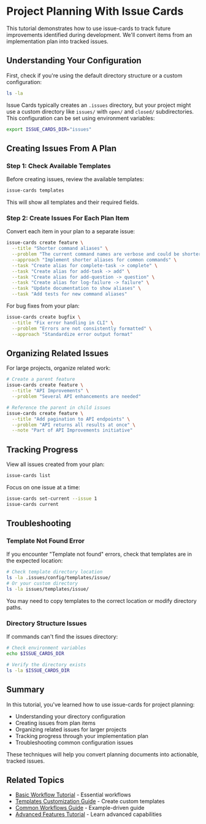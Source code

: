 # Project Planning With Issue Cards

This tutorial demonstrates how to use issue-cards to track future improvements identified during development. We'll convert items from an implementation plan into tracked issues.

## Understanding Your Configuration

First, check if you're using the default directory structure or a custom configuration:

```bash
ls -la
```

Issue Cards typically creates an `.issues` directory, but your project might use a custom directory like `issues/` with `open/` and `closed/` subdirectories. This configuration can be set using environment variables:

```bash
export ISSUE_CARDS_DIR="issues"
```

## Creating Issues From A Plan

### Step 1: Check Available Templates

Before creating issues, review the available templates:

```bash
issue-cards templates
```

This will show all templates and their required fields.

### Step 2: Create Issues For Each Plan Item

Convert each item in your plan to a separate issue:

```bash
issue-cards create feature \
  --title "Shorter command aliases" \
  --problem "The current command names are verbose and could be shorter for better usability" \
  --approach "Implement shorter aliases for common commands" \
  --task "Create alias for complete-task -> complete" \
  --task "Create alias for add-task -> add" \
  --task "Create alias for add-question -> question" \
  --task "Create alias for log-failure -> failure" \
  --task "Update documentation to show aliases" \
  --task "Add tests for new command aliases"
```

For bug fixes from your plan:

```bash
issue-cards create bugfix \
  --title "Fix error handling in CLI" \
  --problem "Errors are not consistently formatted" \
  --approach "Standardize error output format"
```

## Organizing Related Issues

For large projects, organize related work:

```bash
# Create a parent feature
issue-cards create feature \
  --title "API Improvements" \
  --problem "Several API enhancements are needed"

# Reference the parent in child issues
issue-cards create feature \
  --title "Add pagination to API endpoints" \
  --problem "API returns all results at once" \
  --note "Part of API Improvements initiative"
```

## Tracking Progress

View all issues created from your plan:

```bash
issue-cards list
```

Focus on one issue at a time:

```bash
issue-cards set-current --issue 1
issue-cards current
```

## Troubleshooting

### Template Not Found Error

If you encounter "Template not found" errors, check that templates are in the expected location:

```bash
# Check template directory location
ls -la .issues/config/templates/issue/
# Or your custom directory
ls -la issues/templates/issue/
```

You may need to copy templates to the correct location or modify directory paths.

### Directory Structure Issues

If commands can't find the issues directory:

```bash
# Check environment variables
echo $ISSUE_CARDS_DIR

# Verify the directory exists
ls -la $ISSUE_CARDS_DIR
```

## Summary

In this tutorial, you've learned how to use issue-cards for project planning:

- Understanding your directory configuration
- Creating issues from plan items
- Organizing related issues for larger projects
- Tracking progress through your implementation plan
- Troubleshooting common configuration issues

These techniques will help you convert planning documents into actionable, tracked issues.

## Related Topics

- [Basic Workflow Tutorial](basic-workflow.md) - Essential workflows
- [Templates Customization Guide](../guides/templates-customization.md) - Create custom templates
- [Common Workflows Guide](../guides/common-workflows.md) - Example-driven guide
- [Advanced Features Tutorial](advanced-features.md) - Learn advanced capabilities